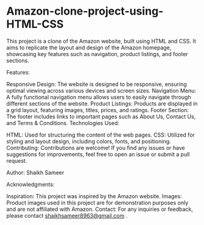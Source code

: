 # Amazon-clone-project-using-HTML-CSS
This project is a clone of the Amazon website, built using HTML and CSS. It aims to replicate the layout and design of the Amazon homepage, showcasing key features such as navigation, product listings, and footer sections.

Features:

Responsive Design: The website is designed to be responsive, ensuring optimal viewing across various devices and screen sizes.
Navigation Menu: A fully functional navigation menu allows users to easily navigate through different sections of the website.
Product Listings: Products are displayed in a grid layout, featuring images, titles, prices, and ratings.
Footer Section: The footer includes links to important pages such as About Us, Contact Us, and Terms & Conditions.
Technologies Used:

HTML: Used for structuring the content of the web pages.
CSS: Utilized for styling and layout design, including colors, fonts, and positioning.
Contributing:
Contributions are welcome! If you find any issues or have suggestions for improvements, feel free to open an issue or submit a pull request.


Author:
Shaikh Sameer

Acknowledgments:

Inspiration: This project was inspired by the Amazon website.
Images: Product images used in this project are for demonstration purposes only and are not affiliated with Amazon.
Contact:
For any inquiries or feedback, please contact shaikhsameer8963@gmail.com .

